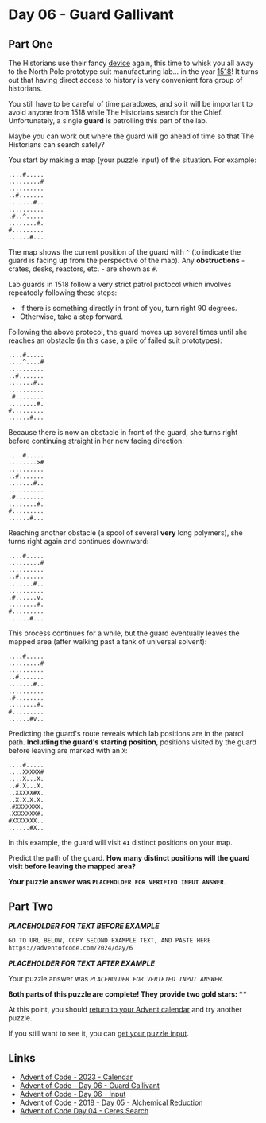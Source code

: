 # Day 06 - Guard Gallivant

## Part One

The Historians use their fancy [device][aoc-day04] again,
this time to whisk you all away to the North Pole prototype suit manufacturing lab...
in the year [1518][aoc-18-day05]!
It turns out that having direct access to
history is very convenient fora group of historians.

You still have to be careful of time paradoxes,
and so it will be important to avoid anyone from 1518 while
The Historians search for the Chief.
Unfortunately, a single **guard** is patrolling this part of the lab.

Maybe you can work out where the guard will go ahead of time so that
The Historians can search safely?

You start by making a map (your puzzle input) of the situation. For example:

```plaintext
....#.....
.........#
..........
..#.......
.......#..
..........
.#..^.....
........#.
#.........
......#...
```

The map shows the current position of the guard with `^`
(to indicate the guard is facing **up** from the perspective of the map).
Any **obstructions** - crates, desks, reactors, etc. - are shown as `#`.

Lab guards in 1518 follow a very strict patrol protocol which
involves repeatedly following these steps:

* If there is something directly in front of you, turn right 90 degrees.
* Otherwise, take a step forward.

Following the above protocol,
the guard moves up several times until she reaches an obstacle
(in this case, a pile of failed suit prototypes):

```plaintext
....#.....
....^....#
..........
..#.......
.......#..
..........
.#........
........#.
#.........
......#...
```

Because there is now an obstacle in front of the guard,
she turns right before continuing straight in her new facing direction:

```plaintext
....#.....
........>#
..........
..#.......
.......#..
..........
.#........
........#.
#.........
......#...
```

Reaching another obstacle (a spool of several **very** long polymers),
she turns right again and continues downward:

```plaintext
....#.....
.........#
..........
..#.......
.......#..
..........
.#......v.
........#.
#.........
......#...
```

This process continues for a while,
but the guard eventually leaves the mapped area
(after walking past a tank of universal solvent):

```plaintext
....#.....
.........#
..........
..#.......
.......#..
..........
.#........
........#.
#.........
......#v..
```

Predicting the guard's route reveals which lab positions are in the patrol path.
**Including the guard's starting position**,
positions visited by the guard before leaving are marked with an `X`:

```plaintext
....#.....
....XXXXX#
....X...X.
..#.X...X.
..XXXXX#X.
..X.X.X.X.
.#XXXXXXX.
.XXXXXXX#.
#XXXXXXX..
......#X..
```

In this example, the guard will visit **`41`** distinct positions on your map.

Predict the path of the guard.
**How many distinct positions will the guard visit before**
**leaving the mapped area?**

**Your puzzle answer was `PLACEHOLDER FOR VERIFIED INPUT ANSWER`**.

## Part Two

***PLACEHOLDER FOR TEXT BEFORE EXAMPLE***

```txt
GO TO URL BELOW, COPY SECOND EXAMPLE TEXT, AND PASTE HERE
https://adventofcode.com/2024/day/6
```

***PLACEHOLDER FOR TEXT AFTER EXAMPLE***

Your puzzle answer was *`PLACEHOLDER FOR VERIFIED INPUT ANSWER`*.

**Both parts of this puzzle are complete!
They provide two gold stars: \*\***

At this point,
you should [return to your Advent calendar][aoc-calendar] and
try another puzzle.

If you still want to see it,
you can [get your puzzle input][aoc-day06-input].

## Links

* [Advent of Code - 2023 - Calendar][aoc-calendar]
* [Advent of Code - Day 06 - Guard Gallivant][aoc-day06]
* [Advent of Code - Day 06 - Input][aoc-day06-input]
* [Advent of Code - 2018 - Day 05 - Alchemical Reduction][aoc-18-day05]
* [Advent of Code Day 04 - Ceres Search][aoc-day04]

<!-- Hidden References -->
[aoc-calendar]: https://adventofcode.com/2024 "Advent of Code - Year/Calendar"
[aoc-day06]: https://adventofcode.com/2024/day/6 "Advent of Code - Day 06"
[aoc-day06-input]: https://adventofcode.com/2024/day/6/input "Advent of Code - Day 04 - Input"
[aoc-18-day05]: https://adventofcode.com/2018/day/5 "Advent of Code - 2018 - Day 05 - Alchemical Reduction"
[aoc-day04]: https://adventofcode.com/2024/day/4 "Advent of Code - 2024 - Day 04 - Ceres Search"

